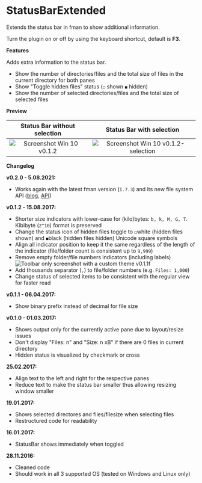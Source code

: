 # StatusBarExtended

Extends the status bar in fman to show additional information.

Turn the plugin on or off by using the keyboard shortcut, default is **F3**.



**Features**

Adds extra information to the status bar.


- Show the number of directories/files and the total size of files in the current directory for both panes
- Show "Toggle hidden files" status (`◻` shown `◼` hidden)
- Show the number of selected directories/files and the total size of selected files



**Preview**

|       Status Bar without selection       |        Status Bar with selection         |
| :--------------------------------------: | :--------------------------------------: |
| ![Screenshot Win 10 v0.1.2](fman-plugin-statusbarextended-v0.1.2.png) | ![Screenshot Win 10 v0.1.2-selection](fman-plugin-statusbarextended-select-v0.1.2.png) |



**Changelog**

**v0.2.0 - 5.08.2021:**

- Works again with the latest fman version (`1.7.3`) and its new file system API ([blog](https://fman.io/blog/fmans-new-file-system-api/), [API](https://fman.io/docs/api#FileSystem))

**v0.1.2 - 15.08.2017:**

- Shorter size indicators with lower-case for (kilo)bytes: `b, k, M, G, T`. Kibibyte (`2^10`) format is preserved
- Change the status icon of hidden files toggle to `◻`white (hidden files shown) and `◼`black (hidden files hidden) Unicode square symbols
- Align all indicator position to keep it the same regardless of the length of the indicator (file/folder count is consistent up to `9,999`)
- Remove empty folder/file numbers indicators (including labels)
![Toolbar only screenshot with a custom theme v0.1.1f](fman-plugin-StatusBarExtendedF.png)
- Add thousands separator (`,`) to file/folder numbers (e.g. `Files: 1,000`)
- Change status of selected items to be consistent with the regular view for faster read

**v0.1.1 - 06.04.2017:**

- Show binary prefix instead of decimal for file size

**v0.1.0 - 01.03.2017:**

- Shows output only for the currently active pane due to layout/resize issues 
- Don't display "Files: n" and "Size: n xB" if there are 0 files in current directory
- Hidden status is visualized by checkmark or cross


**25.02.2017:**

- Align text to the left and right for the respective panes
- Reduce text to make the status bar smaller thus allowing resizing window smaller


**19.01.2017:**

- Shows selected directores and files/filesize when selecting files
- Restructured code for readability


**16.01.2017:**

- StatusBar shows immediately when toggled


**28.11.2016:**

- Cleaned code
- Should work in all 3 supported OS (tested on Windows and Linux only)
